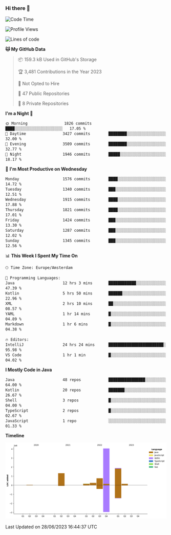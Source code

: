 ### Hi there 👋


<!--START_SECTION:waka-->
![Code Time](http://img.shields.io/badge/Code%20Time-3%2C282%20hrs%208%20mins-blue)

![Profile Views](http://img.shields.io/badge/Profile%20Views-109-blue)

![Lines of code](https://img.shields.io/badge/From%20Hello%20World%20I%27ve%20Written-8.6%20million%20lines%20of%20code-blue)

**🐱 My GitHub Data** 

> 📦 159.3 kB Used in GitHub's Storage 
 > 
> 🏆 3,481 Contributions in the Year 2023
 > 
> 🚫 Not Opted to Hire
 > 
> 📜 47 Public Repositories 
 > 
> 🔑 8 Private Repositories 
 > 
**I'm a Night 🦉** 

```text
🌞 Morning                1826 commits        ████░░░░░░░░░░░░░░░░░░░░░   17.05 % 
🌆 Daytime                3427 commits        ████████░░░░░░░░░░░░░░░░░   32.00 % 
🌃 Evening                3509 commits        ████████░░░░░░░░░░░░░░░░░   32.77 % 
🌙 Night                  1946 commits        █████░░░░░░░░░░░░░░░░░░░░   18.17 % 
```
📅 **I'm Most Productive on Wednesday** 

```text
Monday                   1576 commits        ████░░░░░░░░░░░░░░░░░░░░░   14.72 % 
Tuesday                  1340 commits        ███░░░░░░░░░░░░░░░░░░░░░░   12.51 % 
Wednesday                1915 commits        ████░░░░░░░░░░░░░░░░░░░░░   17.88 % 
Thursday                 1821 commits        ████░░░░░░░░░░░░░░░░░░░░░   17.01 % 
Friday                   1424 commits        ███░░░░░░░░░░░░░░░░░░░░░░   13.30 % 
Saturday                 1287 commits        ███░░░░░░░░░░░░░░░░░░░░░░   12.02 % 
Sunday                   1345 commits        ███░░░░░░░░░░░░░░░░░░░░░░   12.56 % 
```


📊 **This Week I Spent My Time On** 

```text
🕑︎ Time Zone: Europe/Amsterdam

💬 Programming Languages: 
Java                     12 hrs 3 mins       ████████████░░░░░░░░░░░░░   47.39 % 
Kotlin                   5 hrs 50 mins       ██████░░░░░░░░░░░░░░░░░░░   22.96 % 
XML                      2 hrs 10 mins       ██░░░░░░░░░░░░░░░░░░░░░░░   08.57 % 
YAML                     1 hr 14 mins        █░░░░░░░░░░░░░░░░░░░░░░░░   04.89 % 
Markdown                 1 hr 6 mins         █░░░░░░░░░░░░░░░░░░░░░░░░   04.38 % 

🔥 Editors: 
IntelliJ                 24 hrs 24 mins      ████████████████████████░   95.98 % 
VS Code                  1 hr 1 min          █░░░░░░░░░░░░░░░░░░░░░░░░   04.02 % 
```

**I Mostly Code in Java** 

```text
Java                     48 repos            ████████████████░░░░░░░░░   64.00 % 
Kotlin                   20 repos            ███████░░░░░░░░░░░░░░░░░░   26.67 % 
Shell                    3 repos             █░░░░░░░░░░░░░░░░░░░░░░░░   04.00 % 
TypeScript               2 repos             █░░░░░░░░░░░░░░░░░░░░░░░░   02.67 % 
JavaScript               1 repo              ░░░░░░░░░░░░░░░░░░░░░░░░░   01.33 % 
```



**Timeline**

![Lines of Code chart](https://raw.githubusercontent.com/powercasgamer/powercasgamer/master/assets/bar_graph.png)


 Last Updated on 28/06/2023 16:44:37 UTC
<!--END_SECTION:waka-->
